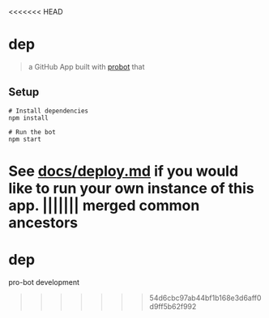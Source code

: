 <<<<<<< HEAD
# dep

> a GitHub App built with [probot](https://github.com/probot/probot) that 

## Setup

```
# Install dependencies
npm install

# Run the bot
npm start
```

See [docs/deploy.md](docs/deploy.md) if you would like to run your own instance of this app.
||||||| merged common ancestors
=======
# dep
pro-bot development 
>>>>>>> 54d6cbc97ab44bf1b168e3d6aff0d9ff5b62f992

